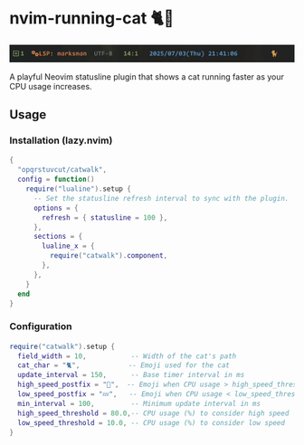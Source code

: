 # nvim-running-cat 🐈💨

![demo](https://raw.githubusercontent.com/opqrstuvcut/catwalk.nvim/refs/heads/main/images/demo.gif)

A playful Neovim statusline plugin that shows a cat running faster as your CPU usage increases.

## Usage

### Installation (lazy.nvim)

```lua
{
  "opqrstuvcut/catwalk",
  config = function()
    require("lualine").setup {
      -- Set the statusline refresh interval to sync with the plugin.
      options = {
        refresh = { statusline = 100 },
      },
      sections = {
        lualine_x = {
          require("catwalk").component,
        },
      },
    }
  end
}
```

### Configuration

```lua
require("catwalk").setup {
  field_width = 10,           -- Width of the cat's path
  cat_char = "🐈",            -- Emoji used for the cat
  update_interval = 150,      -- Base timer interval in ms
  high_speed_postfix = "💨",  -- Emoji when CPU usage > high_speed_threshold
  low_speed_postfix = "💤",   -- Emoji when CPU usage < low_speed_threshold
  min_interval = 100,         -- Minimum update interval in ms
  high_speed_threshold = 80.0,-- CPU usage (%) to consider high speed
  low_speed_threshold = 10.0, -- CPU usage (%) to consider low speed
}
```
